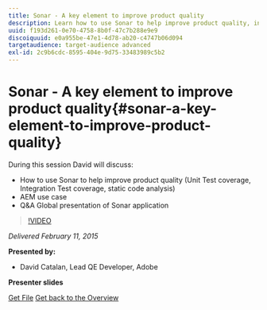 ```yaml
---
title: Sonar - A key element to improve product quality
description: Learn how to use Sonar to help improve product quality, including Unit Test coverage, Integration Test coverage, static code analysis. Also learn about AEM use case and get a Q&A global presentation of Sonar application.
uuid: f193d261-0e70-4758-8b0f-47c7b288e9e9
discoiquuid: e0a955be-47e1-4d78-ab20-c4747b06d094
targetaudience: target-audience advanced
exl-id: 2c9b6cdc-8595-404e-9d75-33483989c5b2
---
```

# Sonar - A key element to improve product quality{#sonar-a-key-element-to-improve-product-quality}

During this session David will discuss: 

* How to use Sonar to help improve product quality (Unit Test coverage, Integration Test coverage, static code analysis)
* AEM use case
* Q&A Global presentation of Sonar application

>[!VIDEO](https://video.tv.adobe.com/v/19379/?quality=9)

*Delivered February 11, 2015*

**Presented by:**

* David Catalan, Lead QE Developer, Adobe

**Presenter slides**

[Get File](assets/cq-gems-on-aem-sonarqube-2015-02.pdf)
[Get back to the Overview](https://helpx.adobe.com/experience-manager/kt/eseminars/gems/aem-index.html)
